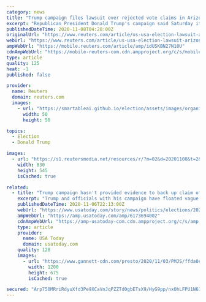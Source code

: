 ```yaml
---
category: news
title: "Trump campaign files lawsuit over rejected vote claims in Arizona"
excerpt: "Republican President Donald Trump's campaign said Saturday it had filed suit in Arizona, alleging the Southwestern state's most populous county incorrectly rejected votes cast by some voters in the U."
publishedDateTime: 2020-11-08T04:28:00Z
originalUrl: "https://www.reuters.com/article/us-usa-election-lawsuit-arizona-idUSKBN27N10U"
webUrl: "https://www.reuters.com/article/us-usa-election-lawsuit-arizona-idUSKBN27N10U"
ampWebUrl: "https://mobile.reuters.com/article/amp/idUSKBN27N10U"
cdnAmpWebUrl: "https://mobile-reuters-com.cdn.ampproject.org/c/s/mobile.reuters.com/article/amp/idUSKBN27N10U"
type: article
quality: 125
heat: -1
published: false

provider:
  name: Reuters
  domain: reuters.com
  images:
    - url: "https://smartableai.github.io/election/assets/images/organizations/reuters.com-50x50.jpg"
      width: 50
      height: 50

topics:
  - Election
  - Donald Trump

images:
  - url: "https://s1.reutersmedia.net/resources/r/?m=02&d=20201108&t=2&i=1540401955&w=&fh=545px&fw=&ll=&pl=&sq=&r=LYNXMPEGA703A"
    width: 830
    height: 545
    isCached: true

related:
  - title: "Trump campaign hasn't provided evidence to back up claim of Wisconsin election 'irregularities'"
    excerpt: "Trump and officials with his campaign have floated vague accusations with no evidence of election tampering in Wisconsin."
    publishedDateTime: 2020-11-06T22:13:00Z
    webUrl: "https://www.usatoday.com/story/news/politics/elections/2020/11/05/election-results-trump-has-not-backed-up-claim-irregularities/6173694002/"
    ampWebUrl: "https://amp.usatoday.com/amp/6173694002"
    cdnAmpWebUrl: "https://amp-usatoday-com.cdn.ampproject.org/c/s/amp.usatoday.com/amp/6173694002"
    type: article
    provider:
      name: USA Today
      domain: usatoday.com
    quality: 128
    images:
      - url: "https://www.gannett-cdn.com/presto/2020/11/03/PMJS/ffda0c65-205a-44d9-8c5b-8e952696d68b-TRUMP_KENOSHA_0550.JPG?auto=webp&crop=3899,2194,x0,y438&format=pjpg&width=1200"
        width: 1200
        height: 675
        isCached: true

secured: "Arp750MRriRdyuXfd3Pe9XCaVnJqPZZTd0gbETsX9/HyG9pp/nxOhLFPU1N612xyWafHspbraiklGSyACRjpb5jYSKl65BeYoFcq+YtJoClLD1uuM0iujy7uKCHAWsDRV2Ovr99r6HOjmM6EtmGmL5bcHaNfUd4wx+HXVDmXedRHhzrjJpPJnCa/b4IjMb1kKr2FfClA8UK/k5RhYj6NcabhcMVy79ffaOPQ9UIUi0A27aNaE8FHbGqA3JdX8O6ghajyWVsxooPJpLZlxybHFOW4ScmMKLjEPVGCShJgs/W8Z2llVaFhQKmtn1zK3IezQ8ogzFyNlOa+pCW3uXyQGbZgkiw4mtNXXsgqaBCSgWo=;02djaly8ZkxGdMSbgUdb7g=="
---
```


